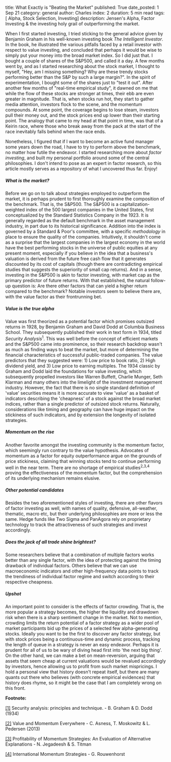 title: What Exactly is "Beating the Market"
published: True
date_posted: 1 Sep 21
category: general
author: Charles
index: 2
duration: 5 min read
tags: [ Alpha, Stock Selection, Investing]
description: Jensen's Alpha, Factor Investing & the investing holy grail of outperforming the market. 

When I first started investing, I tried sticking to the general advice given by Benjamin Graham in his well-known investing book *The Intelligent Investor*. In the book, he illustrated the various pitfalls faced by a retail investor with respect to value investing, and concluded that perhaps it would be wise to simply put your money into the broad market index. So I did just that. I bought a couple of shares of the S&P500, and called it a day. A few months went by, and as I started researching about the stock market, I thought to myself, "Hey, am I missing something? Why are these trendy stocks performing better than the S&P by such a large margin?". In the spirit of experimentation, I bought some of the shares just to "test it out". After another few months of "real-time empirical study", it dawned on me that while the flow of these stocks are stronger at times, their ebb are even greater in magnitude. That is, when stocks run hot, they start to gather media attention, investors flock to the scene, and the momentum compounds. At some point, the coverage begins to lose steam, investors pull their money out, and the stock prices end up lower than their starting point. The analogy that came to my head at that point in time, was that of a Keirin race, where those who break away from the pack at the start of the race inevitably falls behind when the race ends. 

Nonetheless, I figured that if I want to become an active fund manager some years down the road, I have to try to perform above the benchmark, no matter how futile the endeavor. I started researching more about <a class="ui-tooltip" title="Factor investing is an investment methodology that seeks to explain the difference in stock returns using quantifiable variables or 'factors'. Some well-known factors include size, value, momentum, industry etc."><i style="cursor: help;">factor investing</i></a>, and built my personal portfolio around some of the central philosophies. I don't intend to pose as an expert in factor research, so this article mostly serves as a repository of what I uncovered thus far. Enjoy!

##### What is the market?
Before we go on to talk about strategies employed to outperform the market, it is perhaps prudent to first thoroughly examine the composition of the benchmark. That is, the S&P500. The S&P500 is a capitalization-weighted index of the 500 largest companies in the United States, first conceptualized by the Standard Statistics Company in the 1923. It is generally regarded as the default benchmark in the asset management industry, in part due to its historical significance. Addition into the index is governed by a Standard & Poor's committee, with a specific <a class="ui-tooltip" title="The eight primary criteria are: market capitalization, liquidity, domicile, public float, Global Industry Classification Standard and representation of the industries in the economy of the United States, financial viability, length of time publicly traded, and stock exchange. To remain indicative of the largest public companies in the United States, the index is reconstituted quarterly. "><i style="cursor: help;">methodology</i></a> in place to ensure the quality of the companies. Intuitively, it shouldn't come as a surprise that the largest companies in the largest economy in the world have the best performing stocks in the universe of public equities at any present moment, especially if you believe in the idea that a business's valuation is derived from the future free cash flow that it generates discounted by its cost of capitals (though there are contradicting empirical studies that suggests the superiority of small cap returns). And in a sense, investing in the S&P500 is akin to factor investing, with market cap as the primary predictor of future returns. With that established, the natural follow-up question is: Are there other factors that can yield a higher return compared to the benchmark? Notable investors seem to believe there are, with the value factor as their frontrunning bet. 

##### Value is the true alpha
Value was first theorized as a potential factor which promises outsized returns in 1928, by Benjamin Graham and David Dodd at Columbia Business School. They subsequently published their work in text form in 1934, titled *Security Analysis*<sup>1</sup>. This was well before the concept of efficient markets and the S&P500 came into prominence, so their research backdrop wasn't as much as finding ways to beat the market, but more of determining the financial characteristics of successful public-traded companies. The value predictors that they suggested were: 1) Low price to book ratio, 2) High dividend yield, and 3) Low price to earning multiples. The 1934 classic by Graham and Dodd laid the foundations for value investing, which subsequently propelled investors like Warren Buffett, Charlie Munger, Seth Klarman and many others into the limelight of the investment management industry. However, the fact that there is no single standard definition of 'value' securities means it is more accurate to view 'value' as a basket of indicators describing the 'cheapness' of a stock against the broad market indices, rather than a single predictor of outsized stock returns. Naturally, considerations like timing and geography can have huge impact on the stickiness of such indicators, and by extension the longevity of isolated strategies. 

##### Momentum on the rise
Another favorite amongst the investing community is the momentum factor, which seemingly run contrary to the value hypothesis. Advocates of momentum as a factor for equity outperformance argue on the grounds of price stickiness, claiming that winning stocks tend to continue performing well in the near term. There are no shortage of empirical studies<sup>2,</sup><sup>3,</sup><sup>4</sup> proving the effectiveness of the momentum factor, but the comprehension of its underlying mechanism remains elusive.

##### Other potential candidates 
Besides the two aforementioned styles of investing, there are other flavors of factor investing as well, with names of quality, defensive, all-weather, thematic, macro etc, but their underlying philosophies are more or less the same. Hedge funds like Two Sigma and PanAgora rely on proprietary technology to track the attractiveness of such strategies and invest accordingly. 

##### Does the jack of all trade shine brightest?
Some researchers believe that a combination of multiple factors works better than any single factor, with the idea of protecting against the timing drawback of individual factors. Others believe that we can use macroeconomic indicators and other high-frequency data points to track the trendiness of individual factor regime and switch according to their respective cheapness. 

##### Upshot
An important point to consider is the effects of factor crowding. That is, the more popular a strategy becomes, the higher the liquidity and drawdown risk when there is a sharp sentiment change in the market. Not to mention, crowding limits the return potential of a factor strategy as a wider pool of market participants bid up the prices of a selected few alpha-generating stocks. Ideally you want to be the first to discover any factor strategy, but with stock prices being a continuous-time and dynamic process, tracking the length of queue in a strategy is never an easy endeavor. Perhaps it is prudent for all of us to be wary of diving head first into 'the next big thing'. On the other hand, we can make a bet on mean-reversion, arguing that assets that seem cheap at current valuations would be revalued accordingly by investors, hence allowing us to profit from such market mispricings. I hold a personal view that history doesn't repeat itself, but there are many quants out there who believes (with concrete empirical evidences) that history does rhyme, so it might be the case that I am completely wrong on this front.

**Footnote:**

[[1]](https://www.amazon.com/Security-Analysis-Principles-Benjamin-Graham/dp/007141228X) Security analysis: principles and technique. - B. Graham & D. Dodd (1934)

[[2]](https://onlinelibrary.wiley.com/doi/full/10.1111/eufm.12247) Value and Momentum Everywhere - C. Asness, T. Moskowitz & L. Pedersen (2013)

[[3]](https://econpapers.repec.org/article/blajfinan/v_3a56_3ay_3a2001_3ai_3a2_3ap_3a699-720.htm) Profitability of Momentum Strategies: An Evaluation of Alternative Explanations - N. Jegadeesh & S. Titman

[[4]](https://onlinelibrary.wiley.com/doi/full/10.1111/0022-1082.95722) International Momentum Strategies - G. Rouwenhorst
